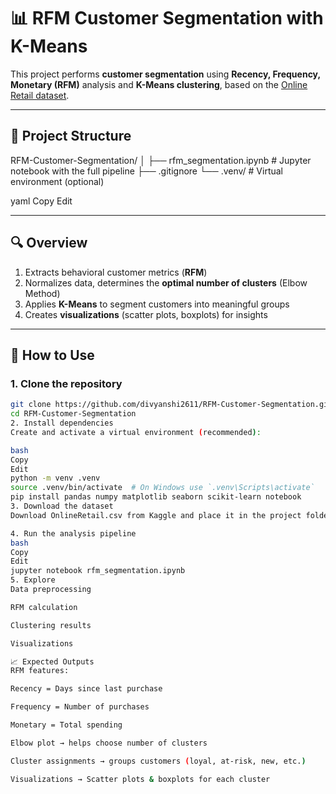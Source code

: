 # 📊 RFM Customer Segmentation with K-Means

This project performs **customer segmentation** using **Recency, Frequency, Monetary (RFM)** analysis and **K-Means clustering**, based on the [Online Retail dataset](https://www.kaggle.com/datasets/vijayuv/onlineretail?resource=download).

---

## 📂 Project Structure

RFM-Customer-Segmentation/
│
├── rfm_segmentation.ipynb # Jupyter notebook with the full pipeline
├── .gitignore
└── .venv/ # Virtual environment (optional)

yaml
Copy
Edit

---

## 🔍 Overview

1. Extracts behavioral customer metrics (**RFM**)
2. Normalizes data, determines the **optimal number of clusters** (Elbow Method)
3. Applies **K-Means** to segment customers into meaningful groups
4. Creates **visualizations** (scatter plots, boxplots) for insights

---

## 🚀 How to Use

### 1. Clone the repository
```bash
git clone https://github.com/divyanshi2611/RFM-Customer-Segmentation.git
cd RFM-Customer-Segmentation
2. Install dependencies
Create and activate a virtual environment (recommended):

bash
Copy
Edit
python -m venv .venv
source .venv/bin/activate  # On Windows use `.venv\Scripts\activate`
pip install pandas numpy matplotlib seaborn scikit-learn notebook
3. Download the dataset
Download OnlineRetail.csv from Kaggle and place it in the project folder.

4. Run the analysis pipeline
bash
Copy
Edit
jupyter notebook rfm_segmentation.ipynb
5. Explore
Data preprocessing

RFM calculation

Clustering results

Visualizations

📈 Expected Outputs
RFM features:

Recency = Days since last purchase

Frequency = Number of purchases

Monetary = Total spending

Elbow plot → helps choose number of clusters

Cluster assignments → groups customers (loyal, at-risk, new, etc.)

Visualizations → Scatter plots & boxplots for each cluster

